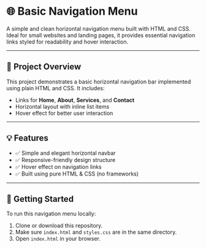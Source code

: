 # 🌐 Basic Navigation Menu

A simple and clean horizontal navigation menu built with HTML and CSS. Ideal for small websites and landing pages, it provides essential navigation links styled for readability and hover interaction.

---

## 📄 Project Overview

This project demonstrates a basic horizontal navigation bar implemented using plain HTML and CSS. It includes:

- Links for **Home**, **About**, **Services**, and **Contact**
- Horizontal layout with inline list items
- Hover effect for better user interaction

---

## 💡 Features

- ✅ Simple and elegant horizontal navbar  
- ✅ Responsive-friendly design structure  
- ✅ Hover effect on navigation links  
- ✅ Built using pure HTML & CSS (no frameworks)  

---

## 🚀 Getting Started

To run this navigation menu locally:

1. Clone or download this repository.
2. Make sure `index.html` and `styles.css` are in the same directory.
3. Open `index.html` in your browser.
